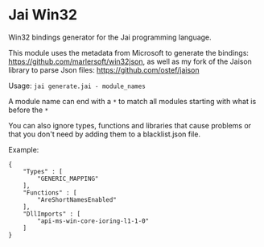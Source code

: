 # Jai Win32
Win32 bindings generator for the Jai programming language.

This module uses the metadata from Microsoft to generate the bindings: https://github.com/marlersoft/win32json, as well as my fork of the Jaison library to parse Json files: https://github.com/ostef/jaison

Usage: `jai generate.jai - module_names`

A module name can end with a `*` to match all modules starting with what is before the `*`

You can also ignore types, functions and libraries that cause problems or that you don't need by adding them to a blacklist.json file.

Example:
```
{
    "Types" : [
        "GENERIC_MAPPING"
    ],
    "Functions" : [
        "AreShortNamesEnabled"
    ],
    "DllImports" : [
        "api-ms-win-core-ioring-l1-1-0"
    ]
}
```
